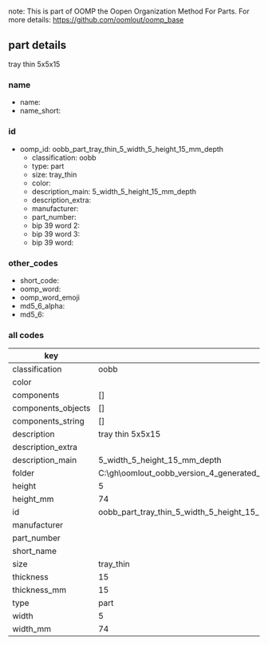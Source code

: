 #   

note: This is part of OOMP the Oopen Organization Method For Parts. For more details: https://github.com/oomlout/oomp_base

##  part details



tray thin 5x5x15

### name
* name: 
* name_short: 
### id
* oomp_id: oobb_part_tray_thin_5_width_5_height_15_mm_depth
  * classification: oobb
  * type: part
  * size: tray_thin
  * color: 
  * description_main: 5_width_5_height_15_mm_depth
  * description_extra: 
  * manufacturer: 
  * part_number: 
  * bip 39 word 2: 
  * bip 39 word 3: 
  * bip 39 word: 

### other_codes
* short_code: 
* oomp_word: 
* oomp_word_emoji 
* md5_6_alpha: 
* md5_6: 









### all codes 
| key | value |  
| --- | --- |  
| classification | oobb |  
| color |  |  
| components | [] |  
| components_objects | [] |  
| components_string | [] |  
| description | tray thin 5x5x15 |  
| description_extra |  |  
| description_main | 5_width_5_height_15_mm_depth |  
| folder | C:\gh\oomlout_oobb_version_4_generated_parts\things\oobb_part_tray_thin_5_width_5_height_15_mm_depth |  
| height | 5 |  
| height_mm | 74 |  
| id | oobb_part_tray_thin_5_width_5_height_15_mm_depth |  
| manufacturer |  |  
| part_number |  |  
| short_name |  |  
| size | tray_thin |  
| thickness | 15 |  
| thickness_mm | 15 |  
| type | part |  
| width | 5 |  
| width_mm | 74 |  
